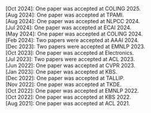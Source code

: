 [Oct 2024]: One paper was accepted at COLING 2025. <br>
[Aug 2024]: One paper was accepted at TPAMI. <br>
[Aug 2024]: One paper was accepted at NLPCC 2024. <br>
[Jul 2024]: One paper was accepted at ECAI 2024. <br>
[May 2024]: One paper was accepted at COLING 2024. <br>
[Feb 2024]: Two papers were accepted at AAAI 2024. <br>
[Dec 2023]: Two papers were accepted at EMNLP 2023. <br>
[Oct 2023]: One paper was accepted at Electronics. <br>
[Jul 2023]: Two papers were accepted at ACL 2023. <br>
[Jun 2022]: One paper was accepted at CVPR 2023. <br>
[Jan 2023]: One paper was accepted at KBS. <br>
[Dec 2022]: One paper was accepted at TALLIP. <br>
[Nov 2022]: One paper was accepted at TKDE. <br>
[Oct 2022]: One paper was accepted at EMNLP 2022. <br>
[Oct 2022]: One paper was accepted at KBS 2022. <br>
[Aug 2021]: One paper was accepted at ACL 2021. <br>
